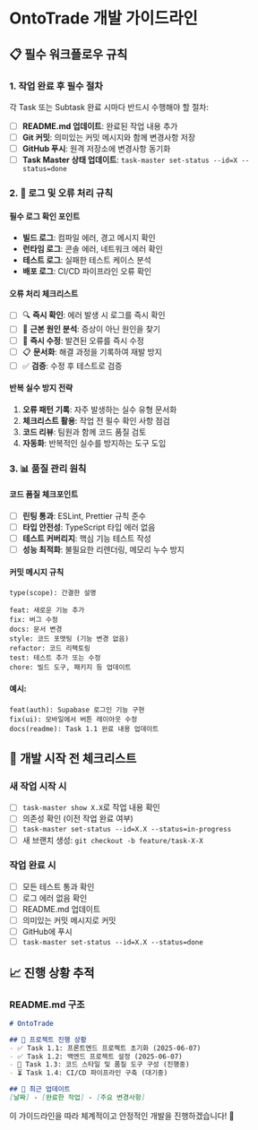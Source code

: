 # OntoTrade 개발 가이드라인

## 📋 필수 워크플로우 규칙

### 1. 작업 완료 후 필수 절차
각 Task 또는 Subtask 완료 시마다 반드시 수행해야 할 절차:

- [ ] **README.md 업데이트**: 완료된 작업 내용 추가
- [ ] **Git 커밋**: 의미있는 커밋 메시지와 함께 변경사항 저장
- [ ] **GitHub 푸시**: 원격 저장소에 변경사항 동기화
- [ ] **Task Master 상태 업데이트**: `task-master set-status --id=X --status=done`

### 2. 🐛 로그 및 오류 처리 규칙

#### 필수 로그 확인 포인트
- **빌드 로그**: 컴파일 에러, 경고 메시지 확인
- **런타임 로그**: 콘솔 에러, 네트워크 에러 확인  
- **테스트 로그**: 실패한 테스트 케이스 분석
- **배포 로그**: CI/CD 파이프라인 오류 확인

#### 오류 처리 체크리스트
- [ ] 🔍 **즉시 확인**: 에러 발생 시 로그를 즉시 확인
- [ ] 📝 **근본 원인 분석**: 증상이 아닌 원인을 찾기
- [ ] 🔧 **즉시 수정**: 발견된 오류를 즉시 수정
- [ ] 📋 **문서화**: 해결 과정을 기록하여 재발 방지
- [ ] ✅ **검증**: 수정 후 테스트로 검증

#### 반복 실수 방지 전략
1. **오류 패턴 기록**: 자주 발생하는 실수 유형 문서화
2. **체크리스트 활용**: 작업 전 필수 확인 사항 점검
3. **코드 리뷰**: 팀원과 함께 코드 품질 검토
4. **자동화**: 반복적인 실수를 방지하는 도구 도입

### 3. 📊 품질 관리 원칙

#### 코드 품질 체크포인트
- [ ] **린팅 통과**: ESLint, Prettier 규칙 준수
- [ ] **타입 안전성**: TypeScript 타입 에러 없음
- [ ] **테스트 커버리지**: 핵심 기능 테스트 작성
- [ ] **성능 최적화**: 불필요한 리렌더링, 메모리 누수 방지

#### 커밋 메시지 규칙
```
type(scope): 간결한 설명

feat: 새로운 기능 추가
fix: 버그 수정
docs: 문서 변경
style: 코드 포맷팅 (기능 변경 없음)
refactor: 코드 리팩토링
test: 테스트 추가 또는 수정
chore: 빌드 도구, 패키지 등 업데이트
```

#### 예시:
```
feat(auth): Supabase 로그인 기능 구현
fix(ui): 모바일에서 버튼 레이아웃 수정
docs(readme): Task 1.1 완료 내용 업데이트
```

## 🚀 개발 시작 전 체크리스트

### 새 작업 시작 시
- [ ] `task-master show X.X`로 작업 내용 확인
- [ ] 의존성 확인 (이전 작업 완료 여부)
- [ ] `task-master set-status --id=X.X --status=in-progress`
- [ ] 새 브랜치 생성: `git checkout -b feature/task-X-X`

### 작업 완료 시
- [ ] 모든 테스트 통과 확인
- [ ] 로그 에러 없음 확인
- [ ] README.md 업데이트
- [ ] 의미있는 커밋 메시지로 커밋
- [ ] GitHub에 푸시
- [ ] `task-master set-status --id=X.X --status=done`

## 📈 진행 상황 추적

### README.md 구조
```markdown
# OntoTrade

## 🚀 프로젝트 진행 상황
- ✅ Task 1.1: 프론트엔드 프로젝트 초기화 (2025-06-07)
- ✅ Task 1.2: 백엔드 프로젝트 설정 (2025-06-07)
- 🔄 Task 1.3: 코드 스타일 및 품질 도구 구성 (진행중)
- ⏳ Task 1.4: CI/CD 파이프라인 구축 (대기중)

## 📝 최근 업데이트
[날짜] - [완료한 작업] - [주요 변경사항]
```

이 가이드라인을 따라 체계적이고 안정적인 개발을 진행하겠습니다! 🎯

